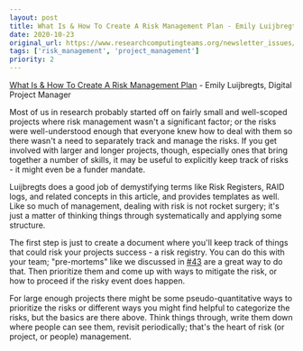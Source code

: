 ```yaml
---
layout: post
title: What Is & How To Create A Risk Management Plan - Emily Luijbregts, Digital Project Manager
date: 2020-10-23
original_url: https://www.researchcomputingteams.org/newsletter_issues/0047
tags: ['risk_management', 'project_management']
priority: 2
---
```


<!-- markdownlint-disable MD033 -->
<!-- markdownlint-disable MD041 -->
<!-- markdownlint-disable MD049 -->

[What Is & How To Create A Risk Management Plan](https://thedigitalprojectmanager.com/risk-management-plan/) - Emily Luijbregts, Digital Project Manager

Most of us in research probably started off on fairly small and well-scoped projects where risk management wasn't a significant factor; or the risks were well-understood enough that everyone knew how to deal with them so there wasn't a need to separately track and manage the risks. If you get involved with larger and longer projects, though, especially ones that bring together a number of skills, it may be useful to explicitly keep track of risks - it might even be a funder mandate.

Luijbregts does a good job of demystifying terms like Risk Registers, RAID logs, and related concepts in this article, and provides templates as well. Like so much of management, dealing with risk is not rocket surgery; it's just a matter of thinking things through systematically and applying some structure.

The first step is just to create a document where you'll keep track of things that could risk your projects success - a risk registry. You can do this with your team; "pre-mortems" like we discussed in [#43](https://newsletter.researchcomputingteams.org/archive/b5566bdc-9e4a-4816-aaf4-1ce91ebbe075) are a great way to do that. Then prioritize them and come up with ways to mitigate the risk, or how to proceed if the risky event does happen.

For large enough projects there might be some pseudo-quantitative ways to prioritize the risks or different ways you might find helpful to categorize the risks, but the basics are there above. Think things through, write them down where people can see them, revisit periodically; that's the heart of risk (or project, or people) management.
